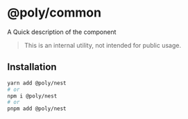 # @poly/common

A Quick description of the component

> This is an internal utility, not intended for public usage.

## Installation

```sh
yarn add @poly/nest
# or
npm i @poly/nest
# or
pnpm add @poly/nest
```
